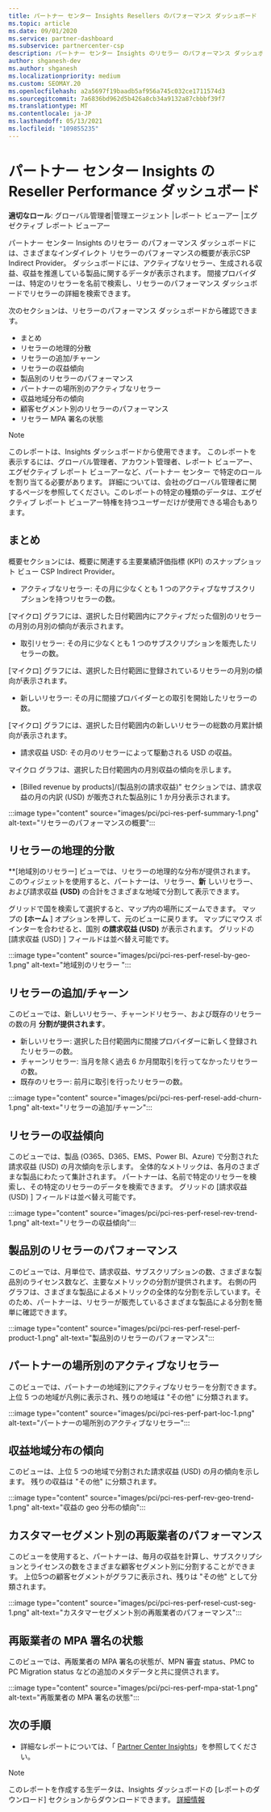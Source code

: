 ```yaml
---
title: パートナー センター Insights Resellers のパフォーマンス ダッシュボード
ms.topic: article
ms.date: 09/01/2020
ms.service: partner-dashboard
ms.subservice: partnercenter-csp
description: パートナー センター Insights のリセラー のパフォーマンス ダッシュボードには、さまざまなインダイレクト リセラーのパフォーマンスの概要が表示CSP Indirect Provider。
author: shganesh-dev
ms.author: shganesh
ms.localizationpriority: medium
ms.custom: SEOMAY.20
ms.openlocfilehash: a2a5697f19baadb5af956a745c032ce1711574d3
ms.sourcegitcommit: 7a6836bd962d5b426a8cb34a9132a87cbbbf39f7
ms.translationtype: MT
ms.contentlocale: ja-JP
ms.lasthandoff: 05/13/2021
ms.locfileid: "109855235"
---
```

# <a name="reseller-performance-dashboard-in-partner-center-insights"></a>パートナー センター Insights の Reseller Performance ダッシュボード

**適切なロール**: グローバル管理者|管理エージェント |レポート ビューアー |エグゼクティブ レポート ビューアー

パートナー センター Insights のリセラー のパフォーマンス ダッシュボードには、さまざまなインダイレクト リセラーのパフォーマンスの概要が表示CSP Indirect Provider。 ダッシュボードには、アクティブなリセラー、生成される収益、収益を推進している製品に関するデータが表示されます。 間接プロバイダーは、特定のリセラーを名前で検索し、リセラーのパフォーマンス ダッシュボードでリセラーの詳細を検索できます。

次のセクションは、リセラーのパフォーマンス ダッシュボードから確認できます。

- まとめ
- リセラーの地理的分散
- リセラーの追加/チャーン 
- リセラーの収益傾向 
- 製品別のリセラーのパフォーマンス
- パートナーの場所別のアクティブなリセラー
- 収益地域分布の傾向
- 顧客セグメント別のリセラーのパフォーマンス
- リセラー MPA 署名の状態

 > [!NOTE]
 > このレポートは、Insights ダッシュボードから使用できます。 このレポートを表示するには、グローバル管理者、アカウント管理者、レポート ビューアー、エグゼクティブ レポート ビューアーなど、パートナー センター で特定のロールを割り当てる必要があります。 詳細については、会社のグローバル管理者に関するページを参照してください。このレポートの特定の種類のデータは、エグゼクティブ レポート ビューアー特権を持つユーザーだけが使用できる場合もあります。

## <a name="summary"></a>まとめ

概要セクションには、概要に関連する主要業績評価指標 (KPI) のスナップショット ビュー CSP Indirect Provider。

- アクティブなリセラー: その月に少なくとも 1 つのアクティブなサブスクリプションを持つリセラーの数。

[マイクロ] グラフには、選択した日付範囲内にアクティブだった個別のリセラーの月別の月別の傾向が表示されます。

- 取引リセラー: その月に少なくとも 1 つのサブスクリプションを販売したリセラーの数。 

[マイクロ] グラフには、選択した日付範囲に登録されているリセラーの月別の傾向が表示されます。

- 新しいリセラー: その月に間接プロバイダーとの取引を開始したリセラーの数。 

[マイクロ] グラフには、選択した日付範囲内の新しいリセラーの総数の月累計傾向が表示されます。

- 請求収益 USD: その月のリセラーによって駆動される USD の収益。 

マイクロ グラフは、選択した日付範囲内の月別収益の傾向を示します。

- [Billed revenue by products]/(製品別の請求収益)" セクションでは、請求収益の月の内訳 (USD) が販売された製品別に 1 か月分表示されます。 

:::image type="content" source="images/pci/pci-res-perf-summary-1.png" alt-text="リセラーのパフォーマンスの概要":::

## <a name="geographical-spread-of-resellers"></a>リセラーの地理的分散

**[地域別のリセラー] ビューでは、リセラーの地理的な分布が提供されます。 このウィジェットを使用すると、パートナーは、リセラー、**新** しいリセラー、および請求収益 **(USD)** の合計をさまざまな地域で分割して表示できます。

グリッドで国を検索して選択すると、マップ内の場所にズームできます。 マップの **[ホーム** ] オプションを押して、元のビューに戻ります。 マップにマウス ポインターを合わせると、国別 **の請求収益 (USD)** が表示されます。 グリッドの [請求収益 (USD) ] フィールドは並べ替え可能です。

:::image type="content" source="images/pci/pci-res-perf-resel-by-geo-1.png" alt-text="地域別のリセラー ":::

## <a name="resellers-addchurns"></a>リセラーの追加/チャーン

このビューでは、新しいリセラー、チャーンドリセラー、および既存のリセラーの数の月 **分割が提供されます**。 

- 新しいリセラー: 選択した日付範囲内に間接プロバイダーに新しく登録されたリセラーの数。
- チャーンリセラー: 当月を除く過去 6 か月間取引を行ってなかったリセラーの数。
- 既存のリセラー: 前月に取引を行ったリセラーの数。

:::image type="content" source="images/pci/pci-res-perf-resel-add-churn-1.png" alt-text="リセラーの追加/チャーン":::

## <a name="resellers-revenue-trend"></a>リセラーの収益傾向 

このビューでは、製品 (O365、D365、EMS、Power BI、Azure) で分割された請求収益 (USD) の月次傾向を示します。 全体的なメトリックは、各月のさまざまな製品にわたって集計されます。 パートナーは、名前で特定のリセラーを検索し、その特定のリセラーのデータを検索できます。 グリッドの [請求収益 (USD) ] フィールドは並べ替え可能です。

:::image type="content" source="images/pci/pci-res-perf-resel-rev-trend-1.png" alt-text="リセラーの収益傾向":::

## <a name="reseller-performance-by-products"></a>製品別のリセラーのパフォーマンス

このビューでは、月単位で、請求収益、サブスクリプションの数、さまざまな製品別のライセンス数など、主要なメトリックの分割が提供されます。 右側の円グラフは、さまざまな製品によるメトリックの全体的な分割を示しています。そのため、パートナーは、リセラーが販売しているさまざまな製品による分割を簡単に確認できます。

:::image type="content" source="images/pci/pci-res-perf-resel-perf-product-1.png" alt-text="製品別のリセラーのパフォーマンス":::

## <a name="active-resellers-by-partner-locations"></a>パートナーの場所別のアクティブなリセラー

このビューでは、パートナーの地域別にアクティブなリセラーを分割できます。 上位 5 つの地域が凡例に表示され、残りの地域は "その他" に分類されます。

:::image type="content" source="images/pci/pci-res-perf-part-loc-1.png" alt-text="パートナーの場所別のアクティブなリセラー":::

## <a name="revenue-geo-distribution-trend"></a>収益地域分布の傾向

このビューは、上位 5 つの地域で分割された請求収益 (USD) の月の傾向を示します。  残りの収益は "その他" に分類されます。

:::image type="content" source="images/pci/pci-res-perf-rev-geo-trend-1.png" alt-text="収益の geo 分布の傾向":::

## <a name="reseller-performance-by-customer-segment"></a>カスタマーセグメント別の再販業者のパフォーマンス

このビューを使用すると、パートナーは、毎月の収益を計算し、サブスクリプションとライセンスの数をさまざまな顧客セグメント別に分割することができます。 上位5つの顧客セグメントがグラフに表示され、残りは "その他" として分類されます。

:::image type="content" source="images/pci/pci-res-perf-resel-cust-seg-1.png" alt-text="カスタマーセグメント別の再販業者のパフォーマンス":::

## <a name="reseller-mpa-signing-status"></a>再販業者の MPA 署名の状態

このビューでは、再販業者の MPA 署名の状態が、MPN 審査 status、PMC to PC Migration status などの追加のメタデータと共に提供されます。

:::image type="content" source="images/pci/pci-res-perf-mpa-stat-1.png" alt-text="再販業者の MPA 署名の状態":::

## <a name="next-steps"></a>次の手順

- 詳細なレポートについては、「 [Partner Center Insights](partner-center-insights.md)」を参照してください。

>[!NOTE] 
> このレポートを作成する生データは、Insights ダッシュボードの [レポートのダウンロード] セクションからダウンロードできます。 [詳細情報](pci-download-reports.md) 
